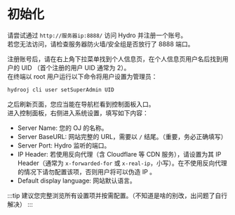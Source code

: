 # 初始化

请尝试通过 `http://服务器ip:8888/` 访问 Hydro 并注册一个账号。  
若您无法访问，请检查服务器防火墙/安全组是否放行了 8888 端口。  

注册账号后，请在右上角下拉菜单找到个人信息页，在个人信息页用户名后找到用户的 UID （首个注册的用户 UID 通常为 2）。  
在终端以 root 用户运行以下命令将用户设置为管理员：  

```sh
hydrooj cli user setSuperAdmin UID
```

之后刷新页面，您应当能在导航栏看到控制面板入口。  
进入控制面板，右侧进入系统设置，填写如下内容：  

- Server Name: 您的 OJ 的名称。  
- Server BaseURL: 网站完整的 URL，需要以 `/` 结尾。（重要，务必正确填写）  
- Server Port: Hydro 监听的端口。
- IP Header: 若使用反向代理（含 Cloudflare 等 CDN 服务），请设置为其 IP Header（通常为 `x-forwarded-for` 或 `x-real-ip`，小写）。在不使用反向代理的情况下请勿配置该项，否则用户将可以伪造 IP 。
- Default display language: 网站默认语言。  

:::tip
建议您完整浏览所有设置项并按需配置。（不知道是啥的别改，出问题了自行解决）
:::
